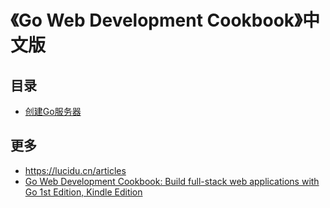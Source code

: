 # 《Go Web Development Cookbook》中文版


## 目录

- [创建Go服务器](01.md)

## 更多

- https://lucidu.cn/articles
- [Go Web Development Cookbook: Build full-stack web applications with Go 1st Edition, Kindle Edition](https://www.amazon.com/Web-Development-Cookbook-full-stack-applications-ebook/dp/B077TVQ28W)